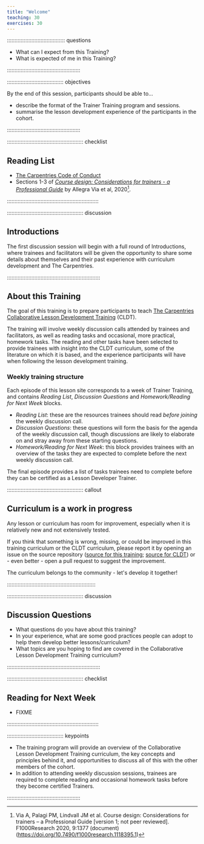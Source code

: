 ```yaml
---
title: "Welcome"
teaching: 30
exercises: 30
---
```


:::::::::::::::::::::::::::::::::::::: questions 

- What can I expect from this Training?
- What is expected of me in this Training?

::::::::::::::::::::::::::::::::::::::::::::::::

::::::::::::::::::::::::::::::::::::: objectives

By the end of this session, participants should be able to...

- describe the format of the Trainer Training program and sessions.
- summarise the lesson development experience of the participants in the cohort.

::::::::::::::::::::::::::::::::::::::::::::::::


:::::::::::::::::::::::::::::::::::::::::::::::::: checklist

## Reading List

- [The Carpentries Code of Conduct](https://docs.carpentries.org/topic_folders/policies/code-of-conduct.html)
- Sections 1-3 of [_Course design: Considerations for trainers - a Professional Guide_](https://doi.org/10.7490/f1000research.1118395.1) by Allegra Via et al, 2020[^1].

::::::::::::::::::::::::::::::::::::::::::::::::::::::::::::


:::::::::::::::::::::::::::::::::::::::::::::::::: discussion

## Introductions

The first discussion session will begin with a full round of Introductions,
where trainees and facilitators will be given the opportunity to share some details about themselves
and their past experience with curriculum development and The Carpentries.

:::::::::::::::::::::::::::::::::::::::::::::::::::::::::::::


## About this Training

The goal of this training is to prepare participants to teach
[The Carpentries Collaborative Lesson Development Training][cldt] (CLDT).

The training will involve weekly discussion calls 
attended by trainees and facilitators,
as well as reading tasks and occasional, more practical, homework tasks.
The reading and other tasks have been selected to 
provide trainees with insight into the CLDT curriculum,
some of the literature on which it is based,
and the experience participants will have when following the lesson development training.

### Weekly training structure

Each episode of this lesson site corresponds to a week of Trainer Training,
and contains _Reading List_, _Discussion Questions_ 
and _Homework/Reading for Next Week_ blocks.

- _Reading List_: these are the resources trainees should read _before joining_ the weekly discussion call.
- _Discussion Questions_: these questions will form the basis for the agenda of the weekly discussion call,
  though discussions are likely to elaborate on and stray away from these starting questions.
- _Homework/Reading for Next Week_: this block provides trainees with an overview of the tasks they are expected to complete before the next weekly discussion call.

The final episode provides a list of tasks trainees need to complete 
before they can be certified as a Lesson Developer Trainer.


:::::::::::::::::::::::::::::::::::::::::::::::::: callout

## Curriculum is a work in progress

Any lesson or curriculum has room for improvement,
especially when it is relatively new and not extensively tested.

If you think that something is wrong, missing, or could be improved
in this training curriculum or the CLDT curriculum,
please report it by opening an issue on the source repository
([source for this training](https://github.com/carpentries/lessondev-trainer-training/); [source for CLDT][cldt-repo])
or - even better - open a pull request to suggest the improvement.

The curriculum belongs to the community - let's develop it together!

::::::::::::::::::::::::::::::::::::::::::::::::::::::::::


:::::::::::::::::::::::::::::::::::::::::::::::::: discussion

## Discussion Questions

- What questions do you have about this training?
- In your experience, what are some good practices people can adopt 
  to help them develop better lessons/curriculum?
- What topics are you hoping to find are covered in 
  the Collaborative Lesson Development Training curriculum?

:::::::::::::::::::::::::::::::::::::::::::::::::::::::::::::


:::::::::::::::::::::::::::::::::::::::::::::::::: checklist

## Reading for Next Week

- FIXME

::::::::::::::::::::::::::::::::::::::::::::::::::::::::::::

::::::::::::::::::::::::::::::::::::: keypoints 

- The training program will provide an overview of the Collaborative Lesson Development Training curriculum,
  the key concepts and principles behind it,
  and opportunities to discuss all of this with the other members of the cohort.
- In addition to attending weekly discussion sessions,
  trainees are required to complete reading and occasional homework tasks
  before they become certified Trainers.

::::::::::::::::::::::::::::::::::::::::::::::::

[^1]: Via A, Palagi PM, Lindvall JM et al. Course design: Considerations for trainers – a Professional Guide [version 1; not peer reviewed]. F1000Research 2020, 9:1377 (document) (https://doi.org/10.7490/f1000research.1118395.1) 

[cldt]: https://carpentries.github.io/lesson-development-training/index.html
[cldt-repo]: https://github.com/carpentries/lesson-development-training/

